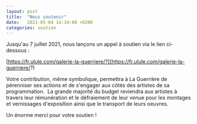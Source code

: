 ```yaml
---
layout: post
title:  "Nous soutenir"
date:   2021-05-04 14:34:08 +0200
categories: soutien
---
```


Jusqu'au 7 juillet 2021, nous lançons un appel à soutien via le lien ci-dessous : 


[https://fr.ulule.com/galerie-la-guerriere/?](https://fr.ulule.com/galerie-la-guerriere/?)


Votre contribution, même symbolique, permettra à La Guerrière de pérenniser ses actions et de s'engager aux côtés des artistes de sa programmation. 
La grande majorité du budget reviendra aux artistes à travers leur rémunération et le défraiement de leur venue pour les montages et vernissages d'exposition ainsi que le transport de leurs oeuvres. 

Un énorme merci pour votre soutien !

